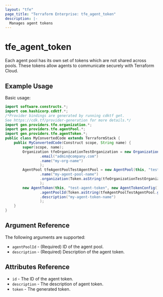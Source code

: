 ```yaml
---
layout: "tfe"
page_title: "Terraform Enterprise: tfe_agent_token"
description: |-
  Manages agent tokens
---
```


# tfe_agent_token

Each agent pool has its own set of tokens which are not shared across pools.
These tokens allow agents to communicate securely with Terraform Cloud.

## Example Usage

Basic usage:

```java
import software.constructs.*;
import com.hashicorp.cdktf.*;
/*Provider bindings are generated by running cdktf get.
See https://cdk.tf/provider-generation for more details.*/
import gen.providers.tfe.organization.*;
import gen.providers.tfe.agentPool.*;
import gen.providers.tfe.agentToken.*;
public class MyConvertedCode extends TerraformStack {
    public MyConvertedCode(Construct scope, String name) {
        super(scope, name);
        Organization tfeOrganizationTestOrganization = new Organization(this, "test-organization", new OrganizationConfig()
                .email("admin@company.com")
                .name("my-org-name")
                );
        AgentPool tfeAgentPoolTestAgentPool = new AgentPool(this, "test-agent-pool", new AgentPoolConfig()
                .name("my-agent-pool-name")
                .organization(Token.asString(tfeOrganizationTestOrganization.getId()))
                );
        new AgentToken(this, "test-agent-token", new AgentTokenConfig()
                .agentPoolId(Token.asString(tfeAgentPoolTestAgentPool.getId()))
                .description("my-agent-token-name")
                );
    }
}
```

## Argument Reference

The following arguments are supported:

* `agentPoolId` - (Required) ID of the agent pool.
* `description` - (Required) Description of the agent token.

## Attributes Reference

* `id` - The ID of the agent token.
* `description` - The description of agent token.
* `token` - The generated token.

<!-- cache-key: cdktf-0.17.0-pre.15 input-0b48bd828d88ed48d140d96f6cf5b5dd1fd182cfb82d3bf6211f7610464c0f01 -->